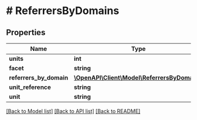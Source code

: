 # # ReferrersByDomains

## Properties

Name | Type | Description | Notes
------------ | ------------- | ------------- | -------------
**units** | **int** |  | [optional]
**facet** | **string** |  | [optional]
**referrers_by_domain** | [**\OpenAPI\Client\Model\ReferrersByDomain[]**](ReferrersByDomain.md) |  | [optional]
**unit_reference** | **string** |  | [optional]
**unit** | **string** |  | [optional]

[[Back to Model list]](../../README.md#models) [[Back to API list]](../../README.md#endpoints) [[Back to README]](../../README.md)
